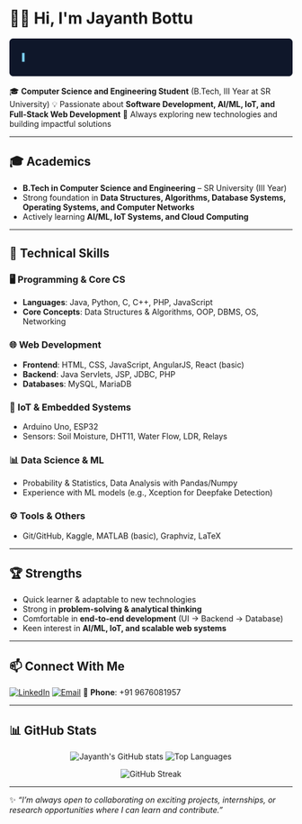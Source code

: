 # 👨‍💻 Hi, I'm Jayanth Bottu

<p align="center">
  <img src="./banner.svg" alt="typing-banner" />
</p>

🎓 **Computer Science and Engineering Student** (B.Tech, III Year at SR University)
💡 Passionate about **Software Development, AI/ML, IoT, and Full-Stack Web Development**
🚀 Always exploring new technologies and building impactful solutions

---

## 🎓 Academics

* **B.Tech in Computer Science and Engineering** – SR University (III Year)
* Strong foundation in **Data Structures, Algorithms, Database Systems, Operating Systems, and Computer Networks**
* Actively learning **AI/ML, IoT Systems, and Cloud Computing**

---

## 💼 Technical Skills

### 🖥️ Programming & Core CS

* **Languages**: Java, Python, C, C++, PHP, JavaScript
* **Core Concepts**: Data Structures & Algorithms, OOP, DBMS, OS, Networking

### 🌐 Web Development

* **Frontend**: HTML, CSS, JavaScript, AngularJS, React (basic)
* **Backend**: Java Servlets, JSP, JDBC, PHP
* **Databases**: MySQL, MariaDB

### 📡 IoT & Embedded Systems

* Arduino Uno, ESP32
* Sensors: Soil Moisture, DHT11, Water Flow, LDR, Relays

### 📊 Data Science & ML

* Probability & Statistics, Data Analysis with Pandas/Numpy
* Experience with ML models (e.g., Xception for Deepfake Detection)

### ⚙️ Tools & Others

* Git/GitHub, Kaggle, MATLAB (basic), Graphviz, LaTeX

---

## 🏆 Strengths

* Quick learner & adaptable to new technologies
* Strong in **problem-solving & analytical thinking**
* Comfortable in **end-to-end development** (UI → Backend → Database)
* Keen interest in **AI/ML, IoT, and scalable web systems**

---

## 📫 Connect With Me

[![LinkedIn](https://img.shields.io/badge/LinkedIn-blue?style=for-the-badge\&logo=linkedin)](https://www.linkedin.com/in/jayanthbottu/)
[![Email](https://img.shields.io/badge/Email-red?style=for-the-badge\&logo=gmail)](mailto:jayanthbottu@gmail.com)
📱 **Phone**: +91 9676081957

---

## 📊 GitHub Stats

<p align="center">
  <img src="https://github-readme-stats.vercel.app/api?username=jayanthbottu&show_icons=true&theme=tokyonight" alt="Jayanth's GitHub stats" />
  <img src="https://github-readme-stats.vercel.app/api/top-langs/?username=jayanthbottu&layout=compact&theme=tokyonight" alt="Top Languages" />
</p>

<p align="center">
  <img src="https://github-readme-streak-stats.herokuapp.com/?user=jayanthbottu&theme=tokyonight" alt="GitHub Streak" />
</p>

---

✨ *“I’m always open to collaborating on exciting projects, internships, or research opportunities where I can learn and contribute.”*
